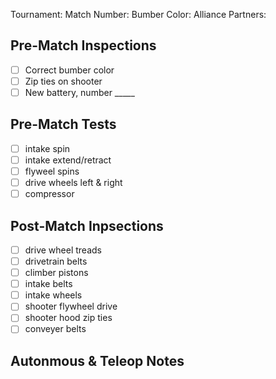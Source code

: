 Tournament: 
Match Number:
Bumber Color:
Alliance Partners:

Pre-Match Inspections
---------------------

- [ ] Correct bumber color
- [ ] Zip ties on shooter
- [ ] New battery, number _____

Pre-Match Tests
---------------
- [ ] intake spin
- [ ] intake extend/retract
- [ ] flyweel spins
- [ ] drive wheels left & right
- [ ] compressor

Post-Match Inpsections
----------------------
- [ ] drive wheel treads
- [ ] drivetrain belts
- [ ] climber pistons
- [ ] intake belts
- [ ] intake wheels
- [ ] shooter flywheel drive
- [ ] shooter hood zip ties
- [ ] conveyer belts

Autonmous & Teleop Notes
------------------------



